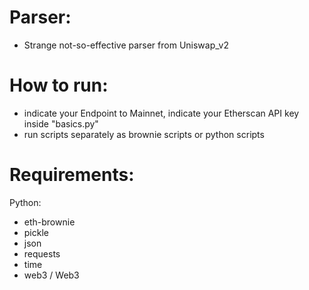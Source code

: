 # Parser:

- Strange not-so-effective parser from Uniswap_v2

# How to run:

- indicate your Endpoint to Mainnet, indicate your Etherscan API key inside "basics.py"
- run scripts separately as brownie scripts or python scripts

# Requirements:

Python:
- eth-brownie
- pickle
- json
- requests
- time
- web3 / Web3